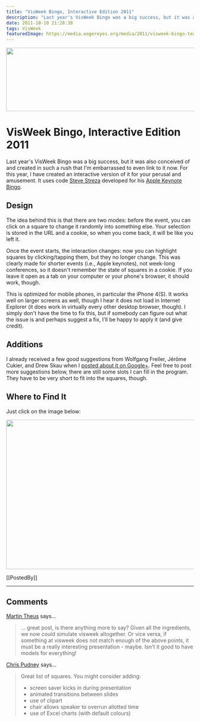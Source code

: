 ```yaml
---
title: "VisWeek Bingo, Interactive Edition 2011"
description: "Last year's VisWeek Bingo was a big success, but it was also conceived of and created in such a rush that I'm embarrassed to even link to it now. For this year, I have created an interactive version of it for your perusal and amusement. It uses code Steve Streza developed for his Apple Keynote Bingo."
date: 2011-10-10 21:28:38
tags: VisWeek
featuredImage: https://media.eagereyes.org/media/2011/visweek-bingo-teaser.png
---
```


<p align="center"><img src="https://media.eagereyes.org/media/2011/visweek-bingo-teaser.png" alt="" width="600" height="170" /></p>

# VisWeek Bingo, Interactive Edition 2011

Last year's VisWeek Bingo was a big success, but it was also conceived of and created in such a rush that I'm embarrassed to even link to it now. For this year, I have created an interactive version of it for your perusal and amusement. It uses code <a href="http://stevestreza.com/">Steve Streza</a> developed for his <a href="http://applebingo.me/">Apple Keynote Bingo</a>.

## Design

The idea behind this is that there are two modes: before the event, you can click on a square to change it randomly into something else. Your selection is stored in the URL and a cookie, so when you come back, it will be like you left it.

Once the event starts, the interaction changes: now you can highlight squares by clicking/tapping them, but they no longer change. This was clearly made for shorter events (i.e., Apple keynotes), not week-long conferences, so it doesn't remember the state of squares in a cookie. If you leave it open as a tab on your computer or your phone's browser, it should work, though.

This is optimized for mobile phones, in particular the iPhone 4(S). It works well on larger screens as well, though I hear it does not load in Internet Explorer (it does work in virtually every other desktop browser, though). I simply don't have the time to fix this, but if somebody can figure out what the issue is and perhaps suggest a fix, I'll be happy to apply it (and give credit).

## Additions

I already received a few good suggestions from Wolfgang Freiler, Jérôme Cukier, and Drew Skau when I <a href="https://plus.google.com/u/0/105888953757264157781/posts/D2iVnm8ofUh">posted about it on Google+</a>. Feel free to post more suggestions below, there are still some slots I can fill in the program. They have to be very short to fit into the squares, though.

## Where to Find It

Just click on the image below:
<p class="img"><img src="https://media.eagereyes.org/media/2011/visweek-bingo.png" alt="" width="600" height="400" /></p>

[[PostedBy]]

<aside class="comments">

---
## Comments

<a href="http://www.theusRus.de/blog" rel="nofollow noopener" target="_blank">Martin Theus</a> says…
>	... great post, is there anything more to say? Given all the ingredients, we now could simulate visweek altogether. Or vice versa, if something at visweek does not match enough of the above points, it must be a really interesting presentation - maybe. Isn't it good to have models for everything!

<a href="http://vislives.com" rel="nofollow noopener" target="_blank">Chris Pudney</a> says…
>	Great list of squares.  You might consider adding:
>	
>	+ screen saver kicks in during presentation
>	+ animated transitions between slides
>	+ use of clipart
>	+ chair allows speaker to overrun allotted time
>	+ use of Excel charts (with default colours)

</aside>

